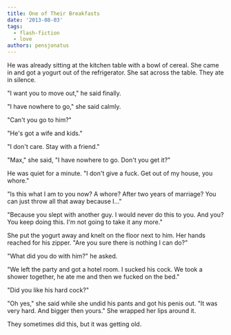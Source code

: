 ```yaml
---
title: One of Their Breakfasts
date: '2013-08-03'
tags:
  - flash-fiction
  - love
authors: pensjonatus
---
```


He was already sitting at the kitchen table with a bowl of cereal. She came in
and got a yogurt out of the refrigerator. She sat across the table. They ate in
silence.

<!-- truncate -->

"I want you to move out," he said finally.

"I have nowhere to go," she said calmly.

"Can't you go to him?"

"He's got a wife and kids."

"I don't care. Stay with a friend."

"Max," she said, "I have nowhere to go. Don't you get it?"

He was quiet for a minute. "I don't give a fuck. Get out of my house, you
whore."

"Is this what I am to you now? A whore? After two years of marriage? You can
just throw all that away because I..."

"Because you slept with another guy. I would never do this to you. And you? You
keep doing this. I'm not going to take it any more."

She put the yogurt away and knelt on the floor next to him. Her hands reached
for his zipper. "Are you sure there is nothing I can do?"

"What did you do with him?" he asked.

"We left the party and got a hotel room. I sucked his cock. We took a shower
together, he ate me and then we fucked on the bed."

"Did you like his hard cock?"

"Oh yes," she said while she undid his pants and got his penis out. "It was very
hard. And bigger then yours." She wrapped her lips around it.

They sometimes did this, but it was getting old.
